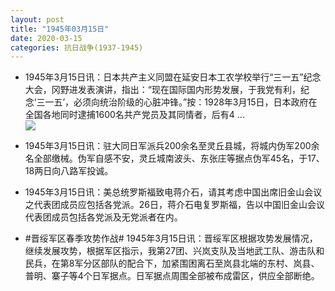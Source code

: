 ```yaml
---
layout: post
title: "1945年03月15日"
date: 2020-03-15
categories: 抗日战争(1937-1945)
---
```


<meta name="referrer" content="no-referrer" />

- 1945年3月15日讯：日本共产主义同盟在延安日本工农学校举行“三一五”纪念大会，冈野进发表演讲，指出：“现在国际国内形势发展，于我党有利，纪念‘三一五’，必须向统治阶级的心脏冲锋。”按：1928年3月15日，日本政府在全国各地同时逮捕1600名共产党员及其同情者，后有4 ... <br/><img src="https://wx2.sinaimg.cn/large/aca367d8ly1gcuv60prfuj20c80ayq32.jpg" />

- 1945年3月15日讯：驻大同日军派兵200余名至灵丘县城，将城内伪军200余名全部缴械。伪军自感不安，灵丘城南波头、东张庄等据点伪军45名，于17、18两日向八路军投诚。 

- 1945年3月15日讯：美总统罗斯福致电蒋介石，请其考虑中国出席旧金山会议之代表团成员应包括各党派。26日，蒋介石电复罗斯福，告以中国旧金山会议代表团成员包括各党派及无党派者在内。 

- #晋绥军区春季攻势作战# 1945年3月15日讯：晋绥军区根据攻势发展情况，继续发展攻势，根据军区指示，我第27团、兴岚支队及当地武工队、游击队和民兵，在第8军分区部队的配合下，加紧围困离石至岚县北端的东村、岚县、普明、寨子等4个日军据点。日军据点周围全部被布成雷区，供应全部断绝。 

